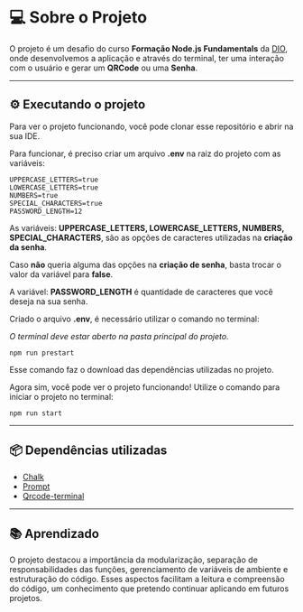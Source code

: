 # 💻 Sobre o Projeto

O projeto é um desafio do curso **Formação Node.js Fundamentals** da [DIO](https://www.dio.me/), onde desenvolvemos a aplicação e através do terminal, ter uma interação com o usuário e gerar um **QRCode** ou uma **Senha**.

---

## ⚙️ Executando o projeto

Para ver o projeto funcionando, você pode clonar esse repositório e abrir na sua IDE.

Para funcionar, é preciso criar um arquivo **.env** na raiz do projeto com as variáveis:

```
UPPERCASE_LETTERS=true
LOWERCASE_LETTERS=true
NUMBERS=true
SPECIAL_CHARACTERS=true
PASSWORD_LENGTH=12
```

As variáveis: **UPPERCASE_LETTERS, LOWERCASE_LETTERS, NUMBERS, SPECIAL_CHARACTERS**, são as opções de caracteres utilizadas na **criação da senha**.

Caso **não** queria alguma das opções na **criação de senha**, basta trocar o valor da variável para **false**.

A variável: **PASSWORD_LENGTH** é quantidade de caracteres que você deseja na sua senha.

Criado o arquivo **.env**, é necessário utilizar o comando no terminal:

_O terminal deve estar aberto na pasta principal do projeto._

```
npm run prestart
```

Esse comando faz o download das dependências utilizadas no projeto.

Agora sim, você pode ver o projeto funcionando! Utilize o comando para iniciar o projeto no terminal:

```
npm run start
```

---

## 📦 Dependências utilizadas

-   [Chalk](https://www.npmjs.com/package/chalk)
-   [Prompt](https://www.npmjs.com/package/prompt)
-   [Qrcode-terminal](https://www.npmjs.com/package/qrcode-terminal)

---

## 📚 Aprendizado

O projeto destacou a importância da modularização, separação de responsabilidades das funções, gerenciamento de variáveis de ambiente e estruturação do código. Esses aspectos facilitam a leitura e compreensão do código, um conhecimento que pretendo continuar aplicando em futuros projetos.
